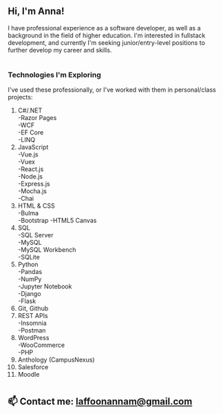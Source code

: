 ## Hi, I'm Anna! 
I have professional experience as a software developer, as well as a background in the field of higher education.
I'm interested in fullstack development, and currently I'm seeking junior/entry-level positions to further develop my career and skills.  
#   
### Technologies I'm Exploring
  
I've used these professionally, or I've worked with them in personal/class projects:

1. C#/.NET  
   -Razor Pages  
   -WCF  
   -EF Core  
   -LINQ  
2. JavaScript  
   -Vue.js  
   -Vuex  
   -React.js  
   -Node.js  
   -Express.js  
   -Mocha.js  
   -Chai  
3. HTML & CSS  
   -Bulma  
   -Bootstrap 
   -HTML5 Canvas 
5. SQL  
   -SQL Server  
   -MySQL  
   -MySQL Workbench  
   -SQLite  
6. Python  
   -Pandas  
   -NumPy  
   -Jupyter Notebook  
   -Django  
   -Flask  
7. Git, Github  
8. REST APIs  
   -Insomnia  
   -Postman  
9. WordPress  
   -WooCommerce  
   -PHP  
10. Anthology (CampusNexus)  
11. Salesforce  
12. Moodle

#   
   

##  📫 Contact me: [laffoonannam@gmail.com](mailto:laffoonannam@gmail.com)
